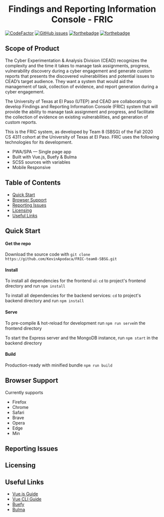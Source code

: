 <h1 align="center"> Findings and Reporting Information Console - FRIC </h1>

[![CodeFactor](https://www.codefactor.io/repository/github/kevinapodaca/fric-team8-sbsg/badge?s=acb59e049c14218072eb3bde141bc7207113f122)](https://www.codefactor.io/repository/github/kevinapodaca/fric-team8-sbsg) [![GitHub issues](https://img.shields.io/github/issues/KevinApodaca/FRIC-team8-SBSG)](https://github.com/KevinApodaca/FRIC-team8-SBSG/issues) [![forthebadge](https://forthebadge.com/images/badges/built-with-love.svg)](https://forthebadge.com) [![forthebadge](https://forthebadge.com/images/badges/made-with-vue.svg)](https://forthebadge.com)

## Scope of Product
The Cyber Experimentation & Analysis Division (CEAD) recognizes the complexity and the time it takes to manage task assignments, progress, vulnerability discovery during a cyber engagement and generate custom reports that presents the discovered vulnerabilities and potential issues to CEAD’s target audience. They want a system that would aid the management of task, collection of evidence, and report generation during a cyber engagement.

The University of Texas at El Paso (UTEP) and CEAD are collaborating to develop Findings and Reporting Information Console (FRIC) system that will provide the ability to manage task assignment and progress, and facilitate the collection of evidence on existing vulnerabilities, and generation of custom reports.

This is the FRIC system, as developed by Team 8 (SBSG) of the Fall 2020 CS 4311 cohort at the University of Texas at El Paso. FRIC uses the following technologies for its development.

* PWA/SPA — Single page app
* Built with Vue.js, Buefy & Bulma
* SCSS sources with variables
* Mobile Responsive

## Table of Contents

* [Quick Start](#quick-start)
* [Browser Support](#browser-support)
* [Reporting Issues](#reporting-issues)
* [Licensing](#licensing)
* [Useful Links](#useful-links)

## Quick Start

#### Get the repo

Download the source code with `git clone https://github.com/KevinApodaca/FRIC-team8-SBSG.git` 

#### Install

To install all dependencies for the frontend ui: `cd` to project's frontend directory and run `npm install`

To install all dependencies for the backend services: `cd` to project's backend directory and run `npm install`

#### Serve

To pre-compile & hot-reload for development run `npm run serve`in the frontend directory

To start the Express server and the MongoDB instance, run `npm start` in the backend directory

#### Build

Production-ready with minified bundle `npm run build`

## Browser Support

Currently supports 
- Firefox
- Chrome
- Safari
- Brave
- Opera
- Edge
- Min

## Reporting Issues

## Licensing

## Useful Links

- [Vue.js Guide](https://vuejs.org/v2/guide/)
- [Vue CLI Guide](https://cli.vuejs.org/guide/)
- [Buefy](https://buefy.org)
- [Bulma](https://bulma.io)
